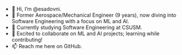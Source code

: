  - 👋 Hi, I’m @esadovni.
 - 🚀 Former Aerospace/Mechanical Engineer (9 years), now diving into Software Engineering with a focus on ML and AI.
 - 🌱 Currently studying Software Engineering at CSUSM.
 - 🤖 Excited to collaborate on ML and AI projects; learning while contributing!
 - 📫 Reach me here on GitHub.
